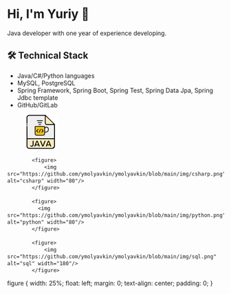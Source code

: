 # Hi, I'm Yuriy 👋
Java developer with one year of experience developing.

## 🛠 Technical Stack
*   Java/C#/Python languages
*   MySQL, PostgreSQL
*   Spring Framework, Spring Boot, Spring Test, Spring Data Jpa, Spring Jdbc template
*   GitHub/GitLab

<div id="images">
            <figure>
                <img src="https://github.com/ymolyavkin/ymolyavkin/blob/main/img/java.png" alt="java" width="80"/>               
            </figure>

            <figure>
                <img src="https://github.com/ymolyavkin/ymolyavkin/blob/main/img/csharp.png" alt="csharp" width="80"/>                  
            </figure>

            <figure>
              <img src="https://github.com/ymolyavkin/ymolyavkin/blob/main/img/python.png" alt="python" width="80"/>
            </figure>

            <figure>
                <img src="https://github.com/ymolyavkin/ymolyavkin/blob/main/img/sql.png" alt="sql" width="180"/>
            </figure>
</div>  
figure {
    width: 25%;
    float: left;
    margin: 0;
    text-align: center;
    padding: 0;
}

<!--
### Hi there 👋
**ymolyavkin/ymolyavkin** is a ✨ _special_ ✨ repository because its `README.md` (this file) appears on your GitHub profile.

Here are some ideas to get you started:

- 🔭 I’m currently working on ...
- 🌱 I’m currently learning ...
- 👯 I’m looking to collaborate on ...
- 🤔 I’m looking for help with ...
- 💬 Ask me about ...
- 📫 How to reach me: ...
- 😄 Pronouns: ...
- ⚡ Fun fact: ...
-->
